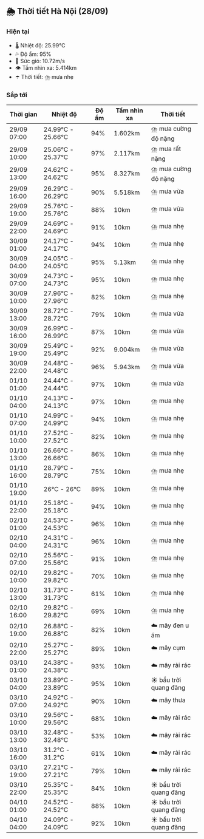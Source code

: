 ## 🌦️ Thời tiết Hà Nội (28/09)

### Hiện tại

- 🌡️ Nhiệt độ: 25.99℃
- 💦 Độ ẩm: 95%
- 💨 Sức gió: 10.72m/s
- 👁️ Tầm nhìn xa: 5.414km
- ☂️ Thời tiết: ⛈️ mưa nhẹ

### Sắp tới

| Thời gian | Nhiệt độ | Độ ẩm | Tầm nhìn xa | Thời tiết |
| --- | --- | --- | --- | --- |
| 29/09 07:00 | 24.99℃ - 25.66℃ | 94% | 1.602km | ⛈️ mưa cường độ nặng |
| 29/09 10:00 | 25.06℃ - 25.37℃ | 97% | 2.117km | ⛈️ mưa rất nặng |
| 29/09 13:00 | 24.62℃ - 24.62℃ | 95% | 8.327km | ⛈️ mưa cường độ nặng |
| 29/09 16:00 | 26.29℃ - 26.29℃ | 90% | 5.518km | ⛈️ mưa vừa |
| 29/09 19:00 | 25.76℃ - 25.76℃ | 88% | 10km | ⛈️ mưa vừa |
| 29/09 22:00 | 24.69℃ - 24.69℃ | 91% | 10km | ⛈️ mưa nhẹ |
| 30/09 01:00 | 24.17℃ - 24.17℃ | 94% | 10km | ⛈️ mưa nhẹ |
| 30/09 04:00 | 24.05℃ - 24.05℃ | 95% | 5.13km | ⛈️ mưa nhẹ |
| 30/09 07:00 | 24.73℃ - 24.73℃ | 95% | 10km | ⛈️ mưa nhẹ |
| 30/09 10:00 | 27.96℃ - 27.96℃ | 82% | 10km | ⛈️ mưa nhẹ |
| 30/09 13:00 | 28.72℃ - 28.72℃ | 79% | 10km | ⛈️ mưa vừa |
| 30/09 16:00 | 26.99℃ - 26.99℃ | 87% | 10km | ⛈️ mưa vừa |
| 30/09 19:00 | 25.49℃ - 25.49℃ | 92% | 9.004km | ⛈️ mưa vừa |
| 30/09 22:00 | 24.48℃ - 24.48℃ | 96% | 5.943km | ⛈️ mưa vừa |
| 01/10 01:00 | 24.44℃ - 24.44℃ | 97% | 10km | ⛈️ mưa vừa |
| 01/10 04:00 | 24.13℃ - 24.13℃ | 97% | 10km | ⛈️ mưa nhẹ |
| 01/10 07:00 | 24.99℃ - 24.99℃ | 94% | 10km | ⛈️ mưa nhẹ |
| 01/10 10:00 | 27.52℃ - 27.52℃ | 82% | 10km | ⛈️ mưa nhẹ |
| 01/10 13:00 | 26.66℃ - 26.66℃ | 86% | 10km | ⛈️ mưa nhẹ |
| 01/10 16:00 | 28.79℃ - 28.79℃ | 75% | 10km | ⛈️ mưa nhẹ |
| 01/10 19:00 | 26℃ - 26℃ | 89% | 10km | ⛈️ mưa nhẹ |
| 01/10 22:00 | 25.18℃ - 25.18℃ | 94% | 10km | ⛈️ mưa nhẹ |
| 02/10 01:00 | 24.53℃ - 24.53℃ | 96% | 10km | ⛈️ mưa nhẹ |
| 02/10 04:00 | 24.31℃ - 24.31℃ | 96% | 10km | ⛈️ mưa nhẹ |
| 02/10 07:00 | 25.56℃ - 25.56℃ | 91% | 10km | ⛈️ mưa nhẹ |
| 02/10 10:00 | 29.82℃ - 29.82℃ | 70% | 10km | ⛈️ mưa nhẹ |
| 02/10 13:00 | 31.73℃ - 31.73℃ | 61% | 10km | ⛈️ mưa nhẹ |
| 02/10 16:00 | 29.82℃ - 29.82℃ | 69% | 10km | ⛈️ mưa nhẹ |
| 02/10 19:00 | 26.88℃ - 26.88℃ | 82% | 10km | ☁️ mây đen u ám |
| 02/10 22:00 | 25.27℃ - 25.27℃ | 89% | 10km | ☁️ mây cụm |
| 03/10 01:00 | 24.38℃ - 24.38℃ | 93% | 10km | ☁️ mây rải rác |
| 03/10 04:00 | 23.89℃ - 23.89℃ | 95% | 10km | ☀️ bầu trời quang đãng |
| 03/10 07:00 | 24.92℃ - 24.92℃ | 90% | 10km | ☁️ mây thưa |
| 03/10 10:00 | 29.56℃ - 29.56℃ | 68% | 10km | ☁️ mây rải rác |
| 03/10 13:00 | 32.48℃ - 32.48℃ | 53% | 10km | ☁️ mây rải rác |
| 03/10 16:00 | 31.2℃ - 31.2℃ | 61% | 10km | ☁️ mây rải rác |
| 03/10 19:00 | 27.21℃ - 27.21℃ | 79% | 10km | ☁️ mây rải rác |
| 03/10 22:00 | 25.35℃ - 25.35℃ | 84% | 10km | ☀️ bầu trời quang đãng |
| 04/10 01:00 | 24.52℃ - 24.52℃ | 88% | 10km | ☀️ bầu trời quang đãng |
| 04/10 04:00 | 24.09℃ - 24.09℃ | 92% | 10km | ☀️ bầu trời quang đãng |

